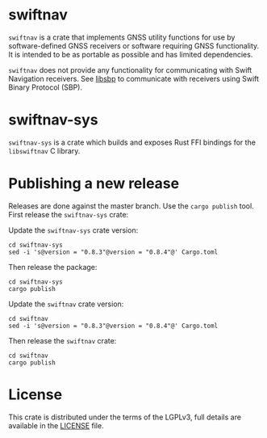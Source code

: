 # swiftnav

`swiftnav` is a crate that implements GNSS utility functions for use by
software-defined GNSS receivers or software requiring GNSS functionality. It is
intended to be as portable as possible and has limited dependencies.

`swiftnav` does not provide any functionality for communicating with Swift
Navigation receivers.  See [libsbp](https://github.com/swift-nav/libsbp) to
communicate with receivers using Swift Binary Protocol (SBP).

# swiftnav-sys

`swiftnav-sys` is a crate which builds and exposes Rust FFI bindings for the
`libswiftnav` C library.

# Publishing a new release

Releases are done against the master branch.  Use the `cargo publish` tool.  First
release the `swiftnav-sys` crate:

Update the `swiftnav-sys` crate version:

```
cd swiftnav-sys
sed -i 's@version = "0.8.3"@version = "0.8.4"@' Cargo.toml
```

Then release the package:

```
cd swiftnav-sys
cargo publish
```

Update the `swiftnav` crate version:

```
cd swiftnav
sed -i 's@version = "0.8.3"@version = "0.8.4"@' Cargo.toml
```

Then release the `swiftnav` crate:

```
cd swiftnav
cargo publish
```

# License

This crate is distributed under the terms of the LGPLv3, full details are
available in the [LICENSE](./LICENSE) file.
